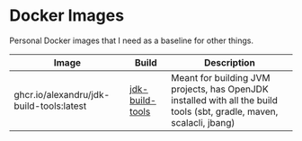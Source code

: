 # Docker Images

Personal Docker images that I need as a baseline for other things.

| Image | Build | Description |
|------------|------|-------------|
| ghcr.io/alexandru/jdk-build-tools:latest | [jdk-build-tools](./Dockerfile.jdk-build-tools) | Meant for building JVM projects, has OpenJDK installed with all the build tools (sbt, gradle, maven, scalacli, jbang) |
